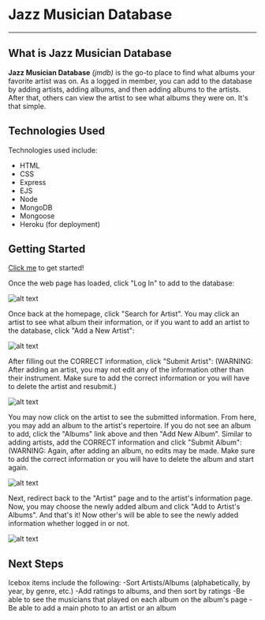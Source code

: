 # Jazz Musician Database
---
## What is Jazz Musician Database
**Jazz Musician Database** *(jmdb)* is the go-to place to find what albums your favorite artist was on. As a logged in member, you can add to the database by adding artists, adding albums, 
and then adding albums to the artists. After that, others can view the artist to see what albums they were on. It's that simple.

## Technologies Used
Technologies used include:
- HTML
- CSS
- Express
- EJS
- Node
- MongoDB
- Mongoose
- Heroku (for deployment)


## Getting Started
[Click me](https://jazz-musician-database.herokuapp.com/) to get started!


Once the web page has loaded, click "Log In" to add to the database:


![alt text](https://i.imgur.com/dXdZasV.png "Log In")


Once back at the homepage, click "Search for Artist". You may click an artist to see what album their information, or if you want to add an artist to the database, click "Add a New Artist":

![alt text](https://i.imgur.com/ukxnDYc.png "Add a New Artist")

After filling out the CORRECT information, click "Submit Artist":
(WARNING: After adding an artist, you may not edit any of the information other than their instrument. Make sure to add the correct information or you will have to delete the artist and resubmit.)

![alt text](https://i.imgur.com/kp10Z2a.png "Submit Artist")

You may now click on the artist to see the submitted information. From here, you may add an album to the artist's repertoire. If you do not see an album to add, click the "Albums" link above and then "Add New Album".
Similar to adding artists, add the CORRECT information and click "Submit Album":
(WARNING: Again, after adding an album, no edits may be made. Make sure to add the correct information or you will have to delete the album and start again.

![alt text](https://i.imgur.com/kp10Z2a.png "Submit Album")

Next, redirect back to the "Artist" page and to the artist's information page. Now, you may choose the newly added album and click "Add to Artist's Albums".
And that's it! Now other's will be able to see the newly added information whether logged in or not.

![alt text](https://i.imgur.com/kp10Z2a.png "Add to Artist's Albums")


## Next Steps
Icebox items include the following:
-Sort Artists/Albums (alphabetically, by year, by genre, etc.)
-Add ratings to albums, and then sort by ratings
-Be able to see the musicians that played on each album on the album's page
-Be able to add a main photo to an artist or an album
